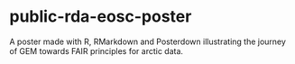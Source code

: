 # public-rda-eosc-poster
A poster made with R, RMarkdown and Posterdown illustrating the journey of GEM towards FAIR principles for arctic data.
